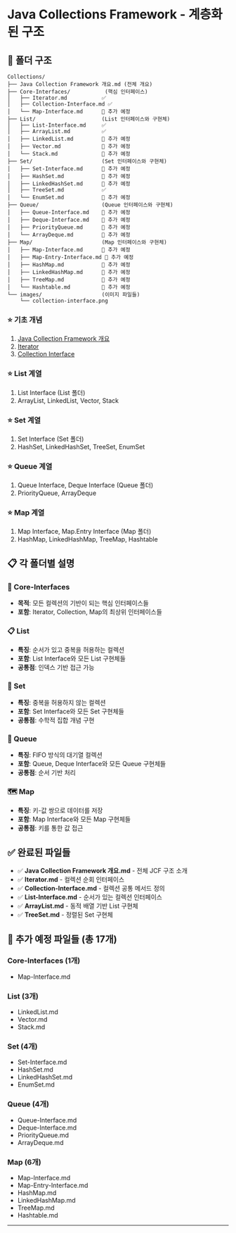 # Java Collections Framework - 계층화된 구조

## 📁 폴더 구조

```
Collections/
├── Java Collection Framework 개요.md (전체 개요)
├── Core-Interfaces/           (핵심 인터페이스)
│   ├── Iterator.md           ✅
│   ├── Collection-Interface.md ✅
│   └── Map-Interface.md      📝 추가 예정
├── List/                     (List 인터페이스와 구현체)
│   ├── List-Interface.md     ✅
│   ├── ArrayList.md          ✅
│   ├── LinkedList.md         📝 추가 예정
│   ├── Vector.md             📝 추가 예정
│   └── Stack.md              📝 추가 예정
├── Set/                      (Set 인터페이스와 구현체)
│   ├── Set-Interface.md      📝 추가 예정
│   ├── HashSet.md            📝 추가 예정
│   ├── LinkedHashSet.md      📝 추가 예정
│   ├── TreeSet.md            ✅
│   └── EnumSet.md            📝 추가 예정
├── Queue/                    (Queue 인터페이스와 구현체)
│   ├── Queue-Interface.md    📝 추가 예정
│   ├── Deque-Interface.md    📝 추가 예정
│   ├── PriorityQueue.md      📝 추가 예정
│   └── ArrayDeque.md         📝 추가 예정
├── Map/                      (Map 인터페이스와 구현체)
│   ├── Map-Interface.md      📝 추가 예정
│   ├── Map-Entry-Interface.md 📝 추가 예정
│   ├── HashMap.md            📝 추가 예정
│   ├── LinkedHashMap.md      📝 추가 예정
│   ├── TreeMap.md            📝 추가 예정
│   └── Hashtable.md          📝 추가 예정
└── images/                   (이미지 파일들)
    └── collection-interface.png
```

### ⭐ 기초 개념
1. [Java Collection Framework 개요](./Java%20Collection%20Framework%20개요.md)
2. [Iterator](./Core-Interfaces/Iterator.md)
3. [Collection Interface](./Core-Interfaces/Collection-Interface.md)

### ⭐ List 계열
1. List Interface (List 폴더)
2. ArrayList, LinkedList, Vector, Stack

### ⭐ Set 계열  
1. Set Interface (Set 폴더)
2. HashSet, LinkedHashSet, TreeSet, EnumSet

### ⭐ Queue 계열
1. Queue Interface, Deque Interface (Queue 폴더)
2. PriorityQueue, ArrayDeque

### ⭐ Map 계열
1. Map Interface, Map.Entry Interface (Map 폴더)
2. HashMap, LinkedHashMap, TreeMap, Hashtable

## 📋 각 폴더별 설명

### 🔧 Core-Interfaces
- **목적**: 모든 컬렉션의 기반이 되는 핵심 인터페이스들
- **포함**: Iterator, Collection, Map의 최상위 인터페이스들

### 📋 List
- **특징**: 순서가 있고 중복을 허용하는 컬렉션
- **포함**: List Interface와 모든 List 구현체들
- **공통점**: 인덱스 기반 접근 가능

### 🔢 Set  
- **특징**: 중복을 허용하지 않는 컬렉션
- **포함**: Set Interface와 모든 Set 구현체들
- **공통점**: 수학적 집합 개념 구현

### 🚶 Queue
- **특징**: FIFO 방식의 대기열 컬렉션
- **포함**: Queue, Deque Interface와 모든 Queue 구현체들
- **공통점**: 순서 기반 처리

### 🗺️ Map
- **특징**: 키-값 쌍으로 데이터를 저장
- **포함**: Map Interface와 모든 Map 구현체들
- **공통점**: 키를 통한 값 접근

## ✅ 완료된 파일들
- ✅ **Java Collection Framework 개요.md** - 전체 JCF 구조 소개
- ✅ **Iterator.md** - 컬렉션 순회 인터페이스
- ✅ **Collection-Interface.md** - 컬렉션 공통 메서드 정의
- ✅ **List-Interface.md** - 순서가 있는 컬렉션 인터페이스
- ✅ **ArrayList.md** - 동적 배열 기반 List 구현체
- ✅ **TreeSet.md** - 정렬된 Set 구현체

## 📝 추가 예정 파일들 (총 17개)

### Core-Interfaces (1개)
- Map-Interface.md

### List (3개)
- LinkedList.md  
- Vector.md
- Stack.md

### Set (4개)
- Set-Interface.md
- HashSet.md
- LinkedHashSet.md
- EnumSet.md

### Queue (4개)
- Queue-Interface.md
- Deque-Interface.md
- PriorityQueue.md
- ArrayDeque.md

### Map (6개)
- Map-Interface.md
- Map-Entry-Interface.md
- HashMap.md
- LinkedHashMap.md
- TreeMap.md
- Hashtable.md

---
